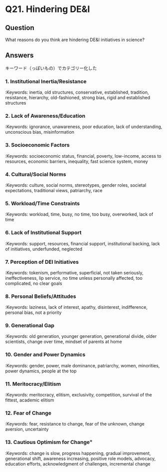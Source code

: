 # Q21. Hindering DE&I

## Question

What reasons do you think are hindering DE&I initiatives in science?

## Answers

キーワード（っぽいもの）でカテゴリー化した

### 1. Institutional Inertia/Resistance

:Keywords: inertia, old structures, conservative, established, tradition, resistance, hierarchy, old-fashioned, strong bias, rigid and established structures

### 2. Lack of Awareness/Education

:Keywords: ignorance, unawareness, poor education, lack of understanding, unconscious bias, misinformation

### 3. Socioeconomic Factors

:Keywords: socioeconomic status, financial, poverty, low-income, access to resources, economic barriers, inequality, fast science system, money

### 4. Cultural/Social Norms

:Keywords: culture, social norms, stereotypes, gender roles, societal expectations, traditional views, patriarchy, race

### 5. Workload/Time Constraints

:Keywords: workload, time, busy, no time, too busy, overworked, lack of time

### 6. Lack of Institutional Support

:Keywords: support, resources, financial support, institutional backing, lack of initiatives, underfunded, neglected

### 7. Perception of DEI Initiatives

:Keywords: tokenism, performative, superficial, not taken seriously, ineffectiveness, lip service, no time unless personally affected, too complicated, no clear goals

### 8. Personal Beliefs/Attitudes

:Keywords: laziness, lack of interest, apathy, disinterest, indifference, personal bias, not a priority

### 9. Generational Gap

:Keywords: old generation, younger generation, generational divide, older scientists, change over time, mindset of parents at home

### 10. Gender and Power Dynamics

:Keywords: gender, power, male dominance, patriarchy, women, minorities, power dynamics, people at the top

### 11. Meritocracy/Elitism

:Keywords: meritocracy, elitism, exclusivity, competition, survival of the fittest, academic elitism

### 12. Fear of Change

:Keywords: fear, resistance to change, fear of the unknown, change aversion, uncertainty

### 13. Cautious Optimism for Change"

:Keywords: change is slow, progress happening, gradual improvement, generational shift, awareness increasing, positive role models, advocacy, education efforts, acknowledgment of challenges, incremental change
